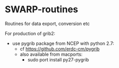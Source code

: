 # SWARP-routines
Routines for data export, conversion etc

For production of grib2:
- use pygrib package from NCEP with python 2.7:
  - cf https://github.com/erdc-cm/pygrib
  - also available from macports:
    - sudo port install py27-pygrib

